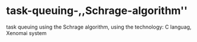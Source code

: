 # task-queuing-,,Schrage-algorithm''
task queuing using the Schrage algorithm,
using the technology: C languag,
Xenomai system
